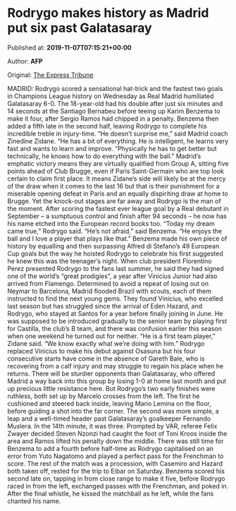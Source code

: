 
# Rodrygo makes history as Madrid put six past Galatasaray

Published at: **2019-11-07T07:15:21+00:00**

Author: **AFP**

Original: [The Express Tribune](https://tribune.com.pk/story/2095300/7-rodrygo-makes-history-madrid-put-six-past-galatasaray/)

MADRID: Rodrygo scored a sensational hat-trick and the fastest two goals in Champions League history on Wednesday as Real Madrid humiliated Galatasaray 6-0.
The 18-year-old had his double after just six minutes and 14 seconds at the Santiago Bernabeu before teeing up Karim Benzema to make it four, after Sergio Ramos had chipped in a penalty.
Benzema then added a fifth late in the second half, leaving Rodrygo to complete his incredible treble in injury-time.
“He doesn’t surprise me,” said Madrid coach Zinedine Zidane. “He has a bit of everything. He is intelligent, he learns very fast and wants to learn and improve.
“Physically he has to get better but technically, he knows how to do everything with the ball.”
Madrid’s emphatic victory means they are virtually qualified from Group A, sitting five points ahead of Club Brugge, even if Paris Saint-Germain who are top look certain to claim first place.
It means Zidane’s side will likely be at the mercy of the draw when it comes to the last 16 but that is their punishment for a miserable opening defeat in Paris and an equally dispiriting draw at home to Brugge.
Yet the knock-out stages are far away and Rodrygo is the man of the moment.
After scoring the fastest ever league goal by a Real debutant in September – a sumptuous control and finish after 94 seconds – he now has his name etched into the European record books too.
“Today my dream came true,” Rodrygo said.
“He’s not afraid,” said Benzema. “He enjoys the ball and I love a player that plays like that.”
Benzema made his own piece of history by equalling and then surpassing Alfred di Stefano’s 49 European Cup goals but the way he hoisted Rodrygo to celebrate his first suggested he knew this was the teenager’s night.
When club president Florentino Perez presented Rodrygo to the fans last summer, he said they had signed one of the world’s “great prodigies”, a year after Vinicius Junior had also arrived from Flamengo.
Determined to avoid a repeat of losing out on Neymar to Barcelona, Madrid flooded Brazil with scouts, each of them instructed to find the next young gems.
They found Vinicius, who excelled last season but has struggled since the arrival of Eden Hazard, and Rodrygo, who stayed at Santos for a year before finally joining in June.
He was supposed to be introduced gradually to the senior team by playing first for Castilla, the club’s B team, and there was confusion earlier this season when one weekend he turned out for neither.
“He is a first team player,” Zidane said. “We know exactly what we’re doing with him.”
Rodrygo replaced Vinicius to make his debut against Osasuna but his four consecutive starts have come in the absence of Gareth Bale, who is recovering from a calf injury and may struggle to regain his place when he returns.
There will be sturdier opponents than Galatasaray, who offered Madrid a way back into this group by losing 1-0 at home last month and put up precious little resistance here.
But Rodrygo’s two early finishes were ruthless, both set up by Marcelo crosses from the left. The first he cushioned and steered back inside, leaving Mario Lemina on the floor, before guiding a shot into the far corner.
The second was more simple, a leap and a well-timed header past Galatasaray’s goalkeeper Fernando Muslera.
In the 14th minute, it was three. Prompted by VAR, referee Felix Zwayer decided Steven Nzonzi had caught the foot of Toni Kroos inside the area and Ramos lifted his penalty down the middle.
There was still time for Benzema to add a fourth before half-time as Rodrygo capitalised on an error from Yuto Nagatomo and played a perfect pass for the Frenchman to score.
The rest of the match was a procession, with Casemiro and Hazard both taken off, rested for the trip to Eibar on Saturday.
Benzema scored his second late on, tapping in from close range to make it five, before Rodrygo raced in from the left, exchanged passes with the Frenchman, and poked in.
After the final whistle, he kissed the matchball as he left, while the fans chanted his name.
